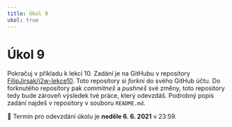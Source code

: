 ```yaml
---
title: Úkol 9
ukol: true
---
```


# Úkol 9

Pokračuj v příkladu k lekci 10. Zadání je na GitHubu v repository [FilipJirsak/j2w-lekce10](https://github.com/FilipJirsak/j2w-lekce10). Toto repository si
_forkni_ do svého GitHub účtu. Do forknutého repository pak _commitneš_ a _pushneš_ své změny, toto repository tedy bude zároveň výsledek tvé práce, který
odevzdáš. Podrobný popis zadání najdeš v repository v souboru `README.md`.

📆 Termín pro odevzdání úkolu je **neděle 6. 6. 2021** v 23:59.
